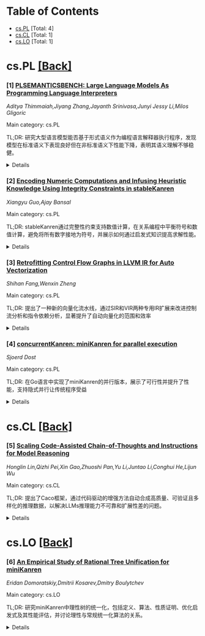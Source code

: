 <div id=toc></div>

# Table of Contents

- [cs.PL](#cs.PL) [Total: 4]
- [cs.CL](#cs.CL) [Total: 1]
- [cs.LO](#cs.LO) [Total: 1]


<div id='cs.PL'></div>

# cs.PL [[Back]](#toc)

### [1] [PLSEMANTICSBENCH: Large Language Models As Programming Language Interpreters](https://arxiv.org/abs/2510.03415)
*Aditya Thimmaiah,Jiyang Zhang,Jayanth Srinivasa,Junyi Jessy Li,Milos Gligoric*

Main category: cs.PL

TL;DR: 研究大型语言模型能否基于形式语义作为编程语言解释器执行程序，发现模型在标准语义下表现良好但在非标准语义下性能下降，表明其语义理解不够稳健。


<details>
  <summary>Details</summary>
Motivation: 探索LLM能否基于编程语言的形式语义执行程序，以实现新编程语言和语言特性的快速原型开发。

Method: 使用IMP语言（C的子集），通过小步操作语义和重写语义形式化，创建三个评估集，评估模型在最终状态预测、语义规则预测和执行轨迹预测三个任务上的表现。

Result: 模型在标准语义下表现良好，但在非标准语义下性能显著下降；在复杂程序上表现优异；提供形式语义对简单程序有帮助但对复杂程序可能有害。

Conclusion: LLM有潜力作为编程语言解释器，但其语义理解缺乏稳健性。

Abstract: As large language models (LLMs) excel at code reasoning, a natural question
arises: can an LLM execute programs (i.e., act as an interpreter) purely based
on a programming language's formal semantics? If so, it will enable rapid
prototyping of new programming languages and language features. We study this
question using the imperative language IMP (a subset of C), formalized via
small-step operational semantics (SOS) and rewriting-based operational
semantics (K-semantics). We introduce three evaluation sets-Human-Written,
LLM-Translated, and Fuzzer- Generated-whose difficulty is controlled by
code-complexity metrics spanning the size, control-flow, and data-flow axes.
Given a program and its semantics formalized with SOS/K-semantics, models are
evaluated on three tasks ranging from coarse to fine: (1) final-state
prediction, (2) semantic rule prediction, and (3) execution trace prediction.
To distinguish pretraining memorization from semantic competence, we define two
nonstandard semantics obtained through systematic mutations of the standard
rules. Across strong code/reasoning LLMs, performance drops under nonstandard
semantics despite high performance under the standard one. We further find that
(i) there are patterns to different model failures, (ii) most reasoning models
perform exceptionally well on coarse grained tasks involving reasoning about
highly complex programs often containing nested loop depths beyond five, and
surprisingly, (iii) providing formal semantics helps on simple programs but
often hurts on more complex ones. Overall, the results show a promise that LLMs
could serve as programming language interpreters, but points to the lack of
their robust semantics understanding. We release the benchmark and the
supporting code at https://github.com/EngineeringSoftware/PLSemanticsBench.

</details>


### [2] [Encoding Numeric Computations and Infusing Heuristic Knowledge Using Integrity Constraints in stableKanren](https://arxiv.org/abs/2510.04049)
*Xiangyu Guo,Ajay Bansal*

Main category: cs.PL

TL;DR: stableKanren通过完整性约束支持数值计算，在关系编程中平衡符号和数值计算，避免将所有数字接地为符号，并展示如何通过启发式知识提高求解性能。


<details>
  <summary>Details</summary>
Motivation: 扩展关系编程语言以支持数值计算，提供更直接的数值表示，平衡符号和数值计算，简化语法，并提高组合搜索问题的求解效率。

Method: 使用完整性约束构建约束存储，支持稳定模型语义下的正常逻辑程序，通过声明式生成和测试范式进行组合搜索，并注入启发式知识优化求解。

Result: stableKanren在SEND+MORE=MONEY谜题中展示了不同编程或查询方法对求解器性能的影响，性能随着启发式知识的注入逐渐提升，并实现了混合解决方案。

Conclusion: stableKanren通过约束存储构建提供了直接的数值表示，平衡了符号和数值计算，简化了语法，并通过启发式知识显著提高了组合搜索问题的求解效率。

Abstract: This paper presents examples of using integrity constraints in stableKanren
to encode numeric computations for problem solving. Then, we use one of the
examples to introduce multiple ways to infuse heuristic knowledge and reduce
solving time. stableKanren is an extension of miniKanren that supports normal
logic programs under stable model semantics. stableKanren further supports
numeric computation by constructing a constraint store for integrity
constraints. There are three ways to extend a relational programming language
with numeric computations: relational number representation, grounding numbers
to symbols, and constraint store construction. We demonstrate that the numeric
computations in stableKanren have a straightforward numerical representation
compared to relational number representations. More importantly, stableKanren
balances symbolic and numeric computation in relational programming by avoiding
the grounding of all numbers to symbols. Lastly, it also has simpler syntax
compared to other constraint store construction approaches. stableKanren
supports combinatorial search problem solving under a declarative generate and
test paradigm. Such a paradigm generates all possible combinations of solutions
to the problem, then applies a set of constraints to prune out the unwanted
solutions. We demonstrate that different approaches to writing programs or
queries affect the solver's performance in the SEND+MORE=MONEY puzzle. The
performance gradually improves as more heuristic knowledge is infused through
the programs or queries. Additionally, we show how to use an external function
to achieve a hybrid solution.

</details>


### [3] [Retrofitting Control Flow Graphs in LLVM IR for Auto Vectorization](https://arxiv.org/abs/2510.04890)
*Shihan Fang,Wenxin Zheng*

Main category: cs.PL

TL;DR: 提出了一种新的向量化流水线，通过SIR和VIR两种专用IR扩展来改进控制流分析和指令依赖分析，显著提升了自动向量化的范围和效率


<details>
  <summary>Details</summary>
Motivation: 现代处理器依赖SIMD指令集提升性能，但现有编译器如LLVM和GCC无法充分利用向量化机会，主要由于分离的向量化过程和有限的可扩展性

Method: 引入包含SIR和VIR两种IR扩展的向量化流水线：SIR编码高层次结构信息，VIR通过数据依赖分析显式表示指令依赖关系，构建灵活可扩展的向量化框架

Result: 实验评估显示，相比LLVM和GCC分别实现了最高53%和58%的性能加速

Conclusion: 提出的向量化流水线通过改进的IR设计显著提升了向量化过程的互操作性和指令同构识别能力，有效增强了自动向量化的范围和效率

Abstract: Modern processors increasingly rely on SIMD instruction sets, such as AVX and
RVV, to significantly enhance parallelism and computational performance.
However, production-ready compilers like LLVM and GCC often fail to fully
exploit available vectorization opportunities due to disjoint vectorization
passes and limited extensibility. Although recent attempts in heuristics and
intermediate representation (IR) designs have attempted to address these
problems, efficiently simplifying control flow analysis and accurately
identifying vectorization opportunities remain challenging tasks.
  To address these issues, we introduce a novel vectorization pipeline
featuring two specialized IR extensions: SIR, which encodes high-level
structural information, and VIR, which explicitly represents instruction
dependencies through data dependency analysis. Leveraging the detailed
dependency information provided by VIR, we develop a flexible and extensible
vectorization framework. This approach substantially improves interoperability
across vectorization passes and expands the search space for identifying
isomorphic instructions, ultimately enhancing both the scope and efficiency of
automatic vectorization. Experimental evaluations demonstrate that our proposed
vectorization pipeline achieves significant performance improvements,
delivering speedups of up to 53% and 58% compared to LLVM and GCC,
respectively.

</details>


### [4] [concurrentKanren: miniKanren for parallel execution](https://arxiv.org/abs/2510.04994)
*Sjoerd Dost*

Main category: cs.PL

TL;DR: 在Go语言中实现了miniKanren的并行版本，展示了可行性并提升了性能，支持隐式并行让传统程序受益


<details>
  <summary>Details</summary>
Motivation: 并发逻辑编程早于miniKanren，但miniKanren的并发实现尚未充分探索，需要研究并行实现的可行性和性能潜力

Method: 在Go语言中开发并行miniKanren实现，利用隐式并行机制，允许传统程序无需修改即可受益于并行执行

Result: 证明了并行miniKanren的可行性，实现了性能提升，为未来语言无关模型奠定了基础

Conclusion: 并行miniKanren实现是可行的，能够带来性能改进，为开发语言无关的并发逻辑编程模型提供了基础

Abstract: Concurrent logic programming predates miniKanren, but concurrent
implementations of miniKanren have remained largely unexplored. In this work we
present a parallel implementation of miniKanren in Go, demonstrating its
feasibility and potential for performance improvements. Our approach leverages
implicit parallelism allowing legacy programs to benefit from parallel
execution. We discuss implementation strategies and evaluate the impact of
parallelism, laying groundwork for future language-agnostic models.

</details>


<div id='cs.CL'></div>

# cs.CL [[Back]](#toc)

### [5] [Scaling Code-Assisted Chain-of-Thoughts and Instructions for Model Reasoning](https://arxiv.org/abs/2510.04081)
*Honglin Lin,Qizhi Pei,Xin Gao,Zhuoshi Pan,Yu Li,Juntao Li,Conghui He,Lijun Wu*

Main category: cs.CL

TL;DR: 提出了Caco框架，通过代码驱动的增强方法自动合成高质量、可验证且多样化的推理数据，以解决LLMs推理能力不可靠和扩展性差的问题。


<details>
  <summary>Details</summary>
Motivation: 现有CoT方法存在生成不可控、质量不足和推理路径多样性有限的问题，而基于代码的方法通常局限于预定义的数学问题，阻碍了可扩展性和泛化性。

Method: 首先在统一代码格式上微调基于代码的CoT生成器，然后扩展到大量多样化推理轨迹，通过代码执行和基于规则的过滤进行自动验证，最后将过滤输出反向工程为自然语言指令和语言CoT。

Result: 在创建的Caco-1.3M数据集上的实验表明，Caco训练模型在数学推理基准上实现了强大的竞争性能，优于现有基线。

Conclusion: Caco建立了一个无需人工干预构建自维持、可信赖推理系统的范式，其代码锚定验证和指令多样性有助于在未见任务上实现优越泛化。

Abstract: Reasoning capability is pivotal for Large Language Models (LLMs) to solve
complex tasks, yet achieving reliable and scalable reasoning remains
challenging. While Chain-of-Thought (CoT) prompting has become a mainstream
approach, existing methods often suffer from uncontrolled generation,
insufficient quality, and limited diversity in reasoning paths. Recent efforts
leverage code to enhance CoT by grounding reasoning in executable steps, but
such methods are typically constrained to predefined mathematical problems,
hindering scalability and generalizability. In this work, we propose Caco
(Code-Assisted Chain-of-ThOught), a novel framework that automates the
synthesis of high-quality, verifiable, and diverse instruction-CoT reasoning
data through code-driven augmentation. Unlike prior work, Caco first fine-tunes
a code-based CoT generator on existing math and programming solutions in a
unified code format, then scales the data generation to a large amount of
diverse reasoning traces. Crucially, we introduce automated validation via code
execution and rule-based filtering to ensure logical correctness and structural
diversity, followed by reverse-engineering filtered outputs into natural
language instructions and language CoTs to enrich task adaptability. This
closed-loop process enables fully automated, scalable synthesis of reasoning
data with guaranteed executability. Experiments on our created Caco-1.3M
dataset demonstrate that Caco-trained models achieve strong competitive
performance on mathematical reasoning benchmarks, outperforming existing strong
baselines. Further analysis reveals that Caco's code-anchored verification and
instruction diversity contribute to superior generalization across unseen
tasks. Our work establishes a paradigm for building self-sustaining,
trustworthy reasoning systems without human intervention.

</details>


<div id='cs.LO'></div>

# cs.LO [[Back]](#toc)

### [6] [An Empirical Study of Rational Tree Unification for miniKanren](https://arxiv.org/abs/2510.03789)
*Eridan Domoratskiy,Dmitrii Kosarev,Dmitry Boulytchev*

Main category: cs.LO

TL;DR: 研究miniKanren中理性树的统一化，包括定义、算法、性质证明、优化启发式及其性能评估，并讨论理性与常规统一化算法的关系。


<details>
  <summary>Details</summary>
Motivation: 在关系编程背景下，研究理性树的统一化问题，探索其算法特性和优化方法。

Method: 定义理性树，指定统一化算法并证明其性质，引入启发式优化并在相关基准测试中进行评估。

Result: 提出了理性树统一化算法及其优化方法，通过基准测试验证了性能改进。

Conclusion: 理性树统一化在关系编程中具有重要价值，可与常规统一化算法共存，为不同场景提供解决方案。

Abstract: We present a study of unification for rational trees in the context of
miniKanren. We give the definition of rational trees, specify the unification
algorithm and prove some of its properties. We also introduce a number of
heuristic optimizations and evaluate them for a number of relevant benchmarks.
Finally we discuss the relations between rational and conventional unification
algorithms and possible scenarios of their coexistence in the context of
relational programming.

</details>
